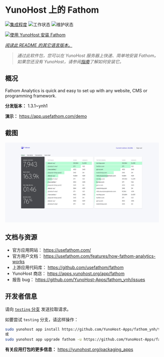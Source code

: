 <!--
注意：此 README 由 <https://github.com/YunoHost/apps/tree/master/tools/readme_generator> 自动生成
请勿手动编辑。
-->

# YunoHost 上的 Fathom

[![集成程度](https://apps.yunohost.org/badge/integration/fathom)](https://ci-apps.yunohost.org/ci/apps/fathom/)
![工作状态](https://apps.yunohost.org/badge/state/fathom)
![维护状态](https://apps.yunohost.org/badge/maintained/fathom)

[![使用 YunoHost 安装 Fathom](https://install-app.yunohost.org/install-with-yunohost.svg)](https://install-app.yunohost.org/?app=fathom)

*[阅读此 README 的其它语言版本。](./ALL_README.md)*

> *通过此软件包，您可以在 YunoHost 服务器上快速、简单地安装 Fathom。*  
> *如果您还没有 YunoHost，请参阅[指南](https://yunohost.org/install)了解如何安装它。*

## 概况

Fathom Analytics is quick and easy to set up with any website, CMS or programming framework.

**分发版本：** 1.3.1~ynh1

**演示：** <https://app.usefathom.com/demo>

## 截图

![Fathom 的截图](./doc/screenshots/screenshot.jpg)

## 文档与资源

- 官方应用网站： <https://usefathom.com/>
- 官方用户文档： <https://usefathom.com/features/how-fathom-analytics-works>
- 上游应用代码库： <https://github.com/usefathom/fathom>
- YunoHost 商店： <https://apps.yunohost.org/app/fathom>
- 报告 bug： <https://github.com/YunoHost-Apps/fathom_ynh/issues>

## 开发者信息

请向 [`testing` 分支](https://github.com/YunoHost-Apps/fathom_ynh/tree/testing) 发送拉取请求。

如要尝试 `testing` 分支，请这样操作：

```bash
sudo yunohost app install https://github.com/YunoHost-Apps/fathom_ynh/tree/testing --debug
或
sudo yunohost app upgrade fathom -u https://github.com/YunoHost-Apps/fathom_ynh/tree/testing --debug
```

**有关应用打包的更多信息：** <https://yunohost.org/packaging_apps>
